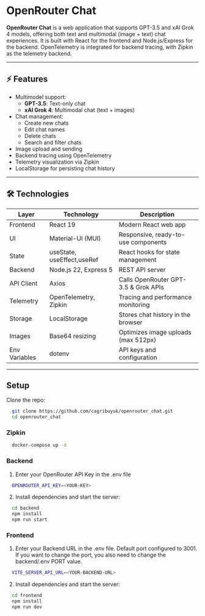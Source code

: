 # OpenRouter Chat

**OpenRouter Chat** is a web application that supports GPT-3.5 and xAI Grok 4 models, offering both text and multimodal (image + text) chat experiences. It is built with React for the frontend and Node.js/Express for the backend. OpenTelemetry is integrated for backend tracing, with Zipkin as the telemetry backend.

---

## ⚡ Features

- Multimodel support:
    - **GPT-3.5**: Text-only chat
    - **xAI Grok 4**: Multimodal chat (text + images)
- Chat management:
    - Create new chats
    - Edit chat names
    - Delete chats
    - Search and filter chats
- Image upload and sending
- Backend tracing using OpenTelemetry
- Telemetry visualization via Zipkin
- LocalStorage for persisting chat history

---

## 🛠️ Technologies

| Layer         | Technology                 | Description                                  |
|---------------|----------------------------|----------------------------------------------|
| Frontend      | React 19                   | Modern React web app                          |
| UI            | Material-UI (MUI)          | Responsive, ready-to-use components          |
| State         | useState, useEffect,useRef | React hooks for state management             |
| Backend       | Node.js 22, Express 5      | REST API server                               |
| API Client    | Axios                      | Calls OpenRouter GPT-3.5 & Grok APIs         |
| Telemetry     | OpenTelemetry, Zipkin      | Tracing and performance monitoring           |
| Storage       | LocalStorage               | Stores chat history in the browser           |
| Images        | Base64 resizing            | Optimizes image uploads (max 512px)          |
| Env Variables | dotenv                     | API keys and configuration                    |

---

## Setup

Clone the repo:
```bash
  git clone https://github.com/cagribuyuk/openrouter_chat.git
  cd openrouter_chat
```

### Zipkin
```bash
  docker-compose up -d
```

### Backend
1. Enter your OpenRouter API Key in the .env file
```bash
  OPENROUTER_API_KEY=<YOUR-KEY>
```
2. Install dependencies and start the server:
```bash
  cd backend
  npm install
  npm run start
```
### Frontend
1. Enter your Backend URL in the .env file. Default port configured to 3001.
If you want to change the port, you also need to change the backend/.env PORT value.
```bash
  VITE_SERVER_API_URL=<YOUR-BACKEND-URL>
```
2. Install dependencies and start the server:
```bash
  cd frontend
  npm install
  npm run dev
  
```

